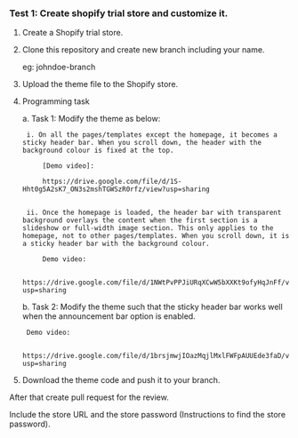### Test 1: Create shopify trial store and customize it.

1. Create a Shopify trial store.

2. Clone this repository and create new branch including your name.

    eg: johndoe-branch

3. Upload the theme file to the Shopify store.

4. Programming task

    a. Task 1: Modify the theme as below:

        i. On all the pages/templates except the homepage, it becomes a sticky header bar. When you scroll down, the header with the background colour is fixed at the top.

            [Demo video]:
            
            https://drive.google.com/file/d/1S-Hht0g5A2sK7_ON3s2mshTGWSzR0rfz/view?usp=sharing
            

        ii. Once the homepage is loaded, the header bar with transparent background overlays the content when the first section is a slideshow or full-width image section. This only applies to the homepage, not to other pages/templates. When you scroll down, it is a sticky header bar with the background colour.

            Demo video:

            https://drive.google.com/file/d/1NWtPvPPJiURqXCwW5bXXKt9ofyHqJnFf/view?usp=sharing
            

    b. Task 2: Modify the theme such that the sticky header bar works well when the announcement bar option is enabled.

        Demo video:
        
        https://drive.google.com/file/d/1brsjmwjIOazMqjlMxlFWFpAUUEde3faD/view?usp=sharing

5. Download the theme code and push it to your branch. 

After that create pull request for the review.

Include the store URL and the store password (Instructions to find the store password).

